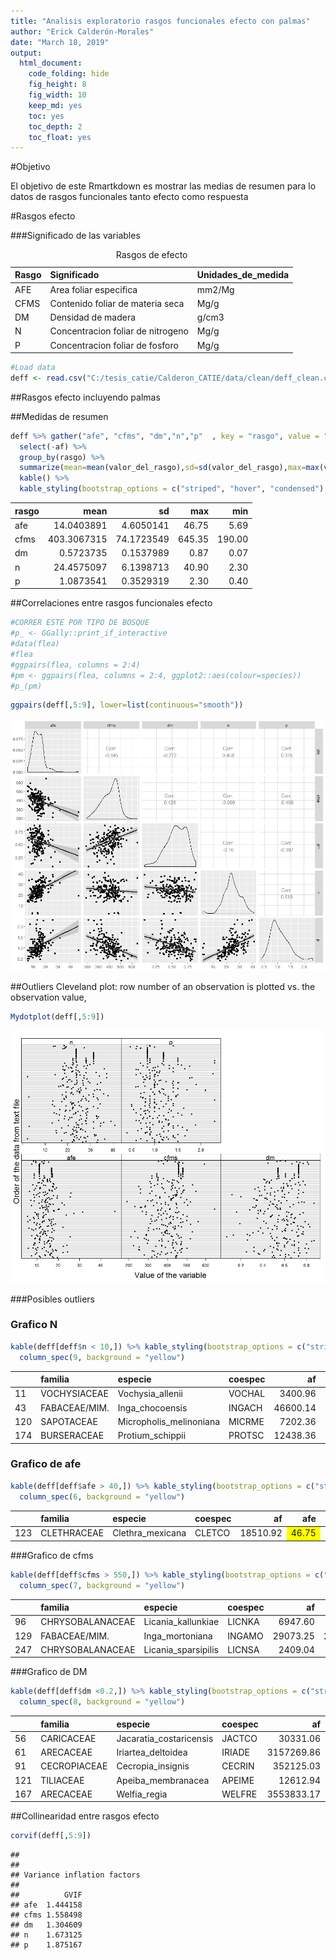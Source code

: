 ```yaml
---
title: "Analisis exploratorio rasgos funcionales efecto con palmas"
author: "Erick Calderón-Morales"
date: "March 18, 2019"
output: 
  html_document:
    code_folding: hide
    fig_height: 8
    fig_width: 10
    keep_md: yes
    toc: yes
    toc_depth: 2
    toc_float: yes
---
```





#Objetivo

El objetivo de este Rmartkdown es mostrar las medias de resumen para lo datos de rasgos funcionales tanto efecto como respuesta

#Rasgos efecto

###Significado de las variables 

<table class="table table-striped table-hover table-condensed" style="width: auto !important; margin-left: auto; margin-right: auto;">
<caption>Rasgos de efecto</caption>
 <thead>
  <tr>
   <th style="text-align:left;"> Rasgo </th>
   <th style="text-align:left;"> Significado </th>
   <th style="text-align:left;"> Unidades_de_medida </th>
  </tr>
 </thead>
<tbody>
  <tr>
   <td style="text-align:left;"> AFE </td>
   <td style="text-align:left;"> Area foliar especifica </td>
   <td style="text-align:left;"> mm2/Mg </td>
  </tr>
  <tr>
   <td style="text-align:left;"> CFMS </td>
   <td style="text-align:left;"> Contenido foliar de materia seca </td>
   <td style="text-align:left;"> Mg/g </td>
  </tr>
  <tr>
   <td style="text-align:left;"> DM </td>
   <td style="text-align:left;"> Densidad de madera </td>
   <td style="text-align:left;"> g/cm3 </td>
  </tr>
  <tr>
   <td style="text-align:left;"> N </td>
   <td style="text-align:left;"> Concentracion foliar de nitrogeno </td>
   <td style="text-align:left;"> Mg/g </td>
  </tr>
  <tr>
   <td style="text-align:left;"> P </td>
   <td style="text-align:left;"> Concentracion foliar de fosforo </td>
   <td style="text-align:left;"> Mg/g </td>
  </tr>
</tbody>
</table>



```r
#Load data
deff <- read.csv("C:/tesis_catie/Calderon_CATIE/data/clean/deff_clean.csv",header = T)
```

##Rasgos efecto incluyendo palmas

##Medidas de resumen


```r
deff %>% gather("afe", "cfms", "dm","n","p"  , key = "rasgo", value = "valor_del_rasgo") %>% 
  select(-af) %>% 
  group_by(rasgo) %>% 
  summarize(mean=mean(valor_del_rasgo),sd=sd(valor_del_rasgo),max=max(valor_del_rasgo),min=min(valor_del_rasgo)) %>%
  kable() %>% 
  kable_styling(bootstrap_options = c("striped", "hover", "condensed"),full_width = F)
```

<table class="table table-striped table-hover table-condensed" style="width: auto !important; margin-left: auto; margin-right: auto;">
 <thead>
  <tr>
   <th style="text-align:left;"> rasgo </th>
   <th style="text-align:right;"> mean </th>
   <th style="text-align:right;"> sd </th>
   <th style="text-align:right;"> max </th>
   <th style="text-align:right;"> min </th>
  </tr>
 </thead>
<tbody>
  <tr>
   <td style="text-align:left;"> afe </td>
   <td style="text-align:right;"> 14.0403891 </td>
   <td style="text-align:right;"> 4.6050141 </td>
   <td style="text-align:right;"> 46.75 </td>
   <td style="text-align:right;"> 5.69 </td>
  </tr>
  <tr>
   <td style="text-align:left;"> cfms </td>
   <td style="text-align:right;"> 403.3067315 </td>
   <td style="text-align:right;"> 74.1723549 </td>
   <td style="text-align:right;"> 645.35 </td>
   <td style="text-align:right;"> 190.00 </td>
  </tr>
  <tr>
   <td style="text-align:left;"> dm </td>
   <td style="text-align:right;"> 0.5723735 </td>
   <td style="text-align:right;"> 0.1537989 </td>
   <td style="text-align:right;"> 0.87 </td>
   <td style="text-align:right;"> 0.07 </td>
  </tr>
  <tr>
   <td style="text-align:left;"> n </td>
   <td style="text-align:right;"> 24.4575097 </td>
   <td style="text-align:right;"> 6.1398713 </td>
   <td style="text-align:right;"> 40.90 </td>
   <td style="text-align:right;"> 2.30 </td>
  </tr>
  <tr>
   <td style="text-align:left;"> p </td>
   <td style="text-align:right;"> 1.0873541 </td>
   <td style="text-align:right;"> 0.3529319 </td>
   <td style="text-align:right;"> 2.30 </td>
   <td style="text-align:right;"> 0.40 </td>
  </tr>
</tbody>
</table>



##Correlaciones entre rasgos funcionales efecto


```r
#CORRER ESTE POR TIPO DE BOSQUE
#p_ <- GGally::print_if_interactive
#data(flea)
#flea
#ggpairs(flea, columns = 2:4)
#pm <- ggpairs(flea, columns = 2:4, ggplot2::aes(colour=species))
#p_(pm)
```


```r
ggpairs(deff[,5:9], lower=list(continuous="smooth"))
```

![](rasgos_funcionales_efecto_con_palmas_files/figure-html/unnamed-chunk-6-1.png)<!-- -->

##Outliers
Cleveland plot:  row number of an observation is plotted vs. the observation value,

```r
Mydotplot(deff[,5:9])
```

![](rasgos_funcionales_efecto_con_palmas_files/figure-html/unnamed-chunk-7-1.png)<!-- -->



###Posibles outliers

### Grafico N

```r
kable(deff[deff$n < 10,]) %>% kable_styling(bootstrap_options = c("striped", "hover", "condensed"),full_width = F) %>% 
  column_spec(9, background = "yellow")
```

<table class="table table-striped table-hover table-condensed" style="width: auto !important; margin-left: auto; margin-right: auto;">
 <thead>
  <tr>
   <th style="text-align:left;">   </th>
   <th style="text-align:left;"> familia </th>
   <th style="text-align:left;"> especie </th>
   <th style="text-align:left;"> coespec </th>
   <th style="text-align:right;"> af </th>
   <th style="text-align:right;"> afe </th>
   <th style="text-align:right;"> cfms </th>
   <th style="text-align:right;"> dm </th>
   <th style="text-align:right;"> n </th>
   <th style="text-align:right;"> p </th>
  </tr>
 </thead>
<tbody>
  <tr>
   <td style="text-align:left;"> 11 </td>
   <td style="text-align:left;"> VOCHYSIACEAE </td>
   <td style="text-align:left;"> Vochysia_allenii </td>
   <td style="text-align:left;"> VOCHAL </td>
   <td style="text-align:right;"> 3400.96 </td>
   <td style="text-align:right;"> 9.30 </td>
   <td style="text-align:right;"> 391.14 </td>
   <td style="text-align:right;"> 0.37 </td>
   <td style="text-align:right;background-color: yellow !important;"> 2.3 </td>
   <td style="text-align:right;"> 0.7 </td>
  </tr>
  <tr>
   <td style="text-align:left;"> 43 </td>
   <td style="text-align:left;"> FABACEAE/MIM. </td>
   <td style="text-align:left;"> Inga_chocoensis </td>
   <td style="text-align:left;"> INGACH </td>
   <td style="text-align:right;"> 46600.14 </td>
   <td style="text-align:right;"> 13.47 </td>
   <td style="text-align:right;"> 473.40 </td>
   <td style="text-align:right;"> 0.63 </td>
   <td style="text-align:right;background-color: yellow !important;"> 3.0 </td>
   <td style="text-align:right;"> 1.2 </td>
  </tr>
  <tr>
   <td style="text-align:left;"> 120 </td>
   <td style="text-align:left;"> SAPOTACEAE </td>
   <td style="text-align:left;"> Micropholis_melinoniana </td>
   <td style="text-align:left;"> MICRME </td>
   <td style="text-align:right;"> 7202.36 </td>
   <td style="text-align:right;"> 9.25 </td>
   <td style="text-align:right;"> 442.03 </td>
   <td style="text-align:right;"> 0.64 </td>
   <td style="text-align:right;background-color: yellow !important;"> 2.9 </td>
   <td style="text-align:right;"> 0.7 </td>
  </tr>
  <tr>
   <td style="text-align:left;"> 174 </td>
   <td style="text-align:left;"> BURSERACEAE </td>
   <td style="text-align:left;"> Protium_schippii </td>
   <td style="text-align:left;"> PROTSC </td>
   <td style="text-align:right;"> 12438.36 </td>
   <td style="text-align:right;"> 13.94 </td>
   <td style="text-align:right;"> 480.49 </td>
   <td style="text-align:right;"> 0.51 </td>
   <td style="text-align:right;background-color: yellow !important;"> 2.3 </td>
   <td style="text-align:right;"> 1.0 </td>
  </tr>
</tbody>
</table>

### Grafico de afe

```r
kable(deff[deff$afe > 40,]) %>% kable_styling(bootstrap_options = c("striped", "hover", "condensed"),full_width = F) %>% 
  column_spec(6, background = "yellow")
```

<table class="table table-striped table-hover table-condensed" style="width: auto !important; margin-left: auto; margin-right: auto;">
 <thead>
  <tr>
   <th style="text-align:left;">   </th>
   <th style="text-align:left;"> familia </th>
   <th style="text-align:left;"> especie </th>
   <th style="text-align:left;"> coespec </th>
   <th style="text-align:right;"> af </th>
   <th style="text-align:right;"> afe </th>
   <th style="text-align:right;"> cfms </th>
   <th style="text-align:right;"> dm </th>
   <th style="text-align:right;"> n </th>
   <th style="text-align:right;"> p </th>
  </tr>
 </thead>
<tbody>
  <tr>
   <td style="text-align:left;"> 123 </td>
   <td style="text-align:left;"> CLETHRACEAE </td>
   <td style="text-align:left;"> Clethra_mexicana </td>
   <td style="text-align:left;"> CLETCO </td>
   <td style="text-align:right;"> 18510.92 </td>
   <td style="text-align:right;background-color: yellow !important;"> 46.75 </td>
   <td style="text-align:right;"> 270.21 </td>
   <td style="text-align:right;"> 0.42 </td>
   <td style="text-align:right;"> 19.2 </td>
   <td style="text-align:right;"> 0.9 </td>
  </tr>
</tbody>
</table>

###Grafico de cfms

```r
kable(deff[deff$cfms > 550,]) %>% kable_styling(bootstrap_options = c("striped", "hover", "condensed"),full_width = F) %>% 
  column_spec(7, background = "yellow")
```

<table class="table table-striped table-hover table-condensed" style="width: auto !important; margin-left: auto; margin-right: auto;">
 <thead>
  <tr>
   <th style="text-align:left;">   </th>
   <th style="text-align:left;"> familia </th>
   <th style="text-align:left;"> especie </th>
   <th style="text-align:left;"> coespec </th>
   <th style="text-align:right;"> af </th>
   <th style="text-align:right;"> afe </th>
   <th style="text-align:right;"> cfms </th>
   <th style="text-align:right;"> dm </th>
   <th style="text-align:right;"> n </th>
   <th style="text-align:right;"> p </th>
  </tr>
 </thead>
<tbody>
  <tr>
   <td style="text-align:left;"> 96 </td>
   <td style="text-align:left;"> CHRYSOBALANACEAE </td>
   <td style="text-align:left;"> Licania_kallunkiae </td>
   <td style="text-align:left;"> LICNKA </td>
   <td style="text-align:right;"> 6947.60 </td>
   <td style="text-align:right;"> 5.78 </td>
   <td style="text-align:right;background-color: yellow !important;"> 561.06 </td>
   <td style="text-align:right;"> 0.79 </td>
   <td style="text-align:right;"> 14.2 </td>
   <td style="text-align:right;"> 0.5 </td>
  </tr>
  <tr>
   <td style="text-align:left;"> 129 </td>
   <td style="text-align:left;"> FABACEAE/MIM. </td>
   <td style="text-align:left;"> Inga_mortoniana </td>
   <td style="text-align:left;"> INGAMO </td>
   <td style="text-align:right;"> 29073.25 </td>
   <td style="text-align:right;"> 20.54 </td>
   <td style="text-align:right;background-color: yellow !important;"> 645.35 </td>
   <td style="text-align:right;"> 0.54 </td>
   <td style="text-align:right;"> 35.9 </td>
   <td style="text-align:right;"> 1.2 </td>
  </tr>
  <tr>
   <td style="text-align:left;"> 247 </td>
   <td style="text-align:left;"> CHRYSOBALANACEAE </td>
   <td style="text-align:left;"> Licania_sparsipilis </td>
   <td style="text-align:left;"> LICNSA </td>
   <td style="text-align:right;"> 2409.04 </td>
   <td style="text-align:right;"> 7.73 </td>
   <td style="text-align:right;background-color: yellow !important;"> 593.45 </td>
   <td style="text-align:right;"> 0.82 </td>
   <td style="text-align:right;"> 17.9 </td>
   <td style="text-align:right;"> 0.6 </td>
  </tr>
</tbody>
</table>

###Grafico de DM

```r
kable(deff[deff$dm <0.2,]) %>% kable_styling(bootstrap_options = c("striped", "hover", "condensed"),full_width = F) %>% 
  column_spec(8, background = "yellow")
```

<table class="table table-striped table-hover table-condensed" style="width: auto !important; margin-left: auto; margin-right: auto;">
 <thead>
  <tr>
   <th style="text-align:left;">   </th>
   <th style="text-align:left;"> familia </th>
   <th style="text-align:left;"> especie </th>
   <th style="text-align:left;"> coespec </th>
   <th style="text-align:right;"> af </th>
   <th style="text-align:right;"> afe </th>
   <th style="text-align:right;"> cfms </th>
   <th style="text-align:right;"> dm </th>
   <th style="text-align:right;"> n </th>
   <th style="text-align:right;"> p </th>
  </tr>
 </thead>
<tbody>
  <tr>
   <td style="text-align:left;"> 56 </td>
   <td style="text-align:left;"> CARICACEAE </td>
   <td style="text-align:left;"> Jacaratia_costaricensis </td>
   <td style="text-align:left;"> JACTCO </td>
   <td style="text-align:right;"> 30331.06 </td>
   <td style="text-align:right;"> 25.66 </td>
   <td style="text-align:right;"> 210 </td>
   <td style="text-align:right;background-color: yellow !important;"> 0.07 </td>
   <td style="text-align:right;"> 39.15 </td>
   <td style="text-align:right;"> 2.30 </td>
  </tr>
  <tr>
   <td style="text-align:left;"> 61 </td>
   <td style="text-align:left;"> ARECACEAE </td>
   <td style="text-align:left;"> Iriartea_deltoidea </td>
   <td style="text-align:left;"> IRIADE </td>
   <td style="text-align:right;"> 3157269.86 </td>
   <td style="text-align:right;"> 9.94 </td>
   <td style="text-align:right;"> 380 </td>
   <td style="text-align:right;background-color: yellow !important;"> 0.13 </td>
   <td style="text-align:right;"> 20.36 </td>
   <td style="text-align:right;"> 1.25 </td>
  </tr>
  <tr>
   <td style="text-align:left;"> 91 </td>
   <td style="text-align:left;"> CECROPIACEAE </td>
   <td style="text-align:left;"> Cecropia_insignis </td>
   <td style="text-align:left;"> CECRIN </td>
   <td style="text-align:right;"> 352125.03 </td>
   <td style="text-align:right;"> 16.59 </td>
   <td style="text-align:right;"> 310 </td>
   <td style="text-align:right;background-color: yellow !important;"> 0.19 </td>
   <td style="text-align:right;"> 33.38 </td>
   <td style="text-align:right;"> 1.63 </td>
  </tr>
  <tr>
   <td style="text-align:left;"> 121 </td>
   <td style="text-align:left;"> TILIACEAE </td>
   <td style="text-align:left;"> Apeiba_membranacea </td>
   <td style="text-align:left;"> APEIME </td>
   <td style="text-align:right;"> 12612.94 </td>
   <td style="text-align:right;"> 31.65 </td>
   <td style="text-align:right;"> 290 </td>
   <td style="text-align:right;background-color: yellow !important;"> 0.16 </td>
   <td style="text-align:right;"> 31.40 </td>
   <td style="text-align:right;"> 1.46 </td>
  </tr>
  <tr>
   <td style="text-align:left;"> 167 </td>
   <td style="text-align:left;"> ARECACEAE </td>
   <td style="text-align:left;"> Welfia_regia </td>
   <td style="text-align:left;"> WELFRE </td>
   <td style="text-align:right;"> 3553833.17 </td>
   <td style="text-align:right;"> 8.63 </td>
   <td style="text-align:right;"> 440 </td>
   <td style="text-align:right;background-color: yellow !important;"> 0.12 </td>
   <td style="text-align:right;"> 17.70 </td>
   <td style="text-align:right;"> 0.77 </td>
  </tr>
</tbody>
</table>

##Collinearidad entre rasgos efecto 

```r
corvif(deff[,5:9])
```

```
## 
## 
## Variance inflation factors
## 
##          GVIF
## afe  1.444158
## cfms 1.558498
## dm   1.304609
## n    1.673125
## p    1.875167
```
